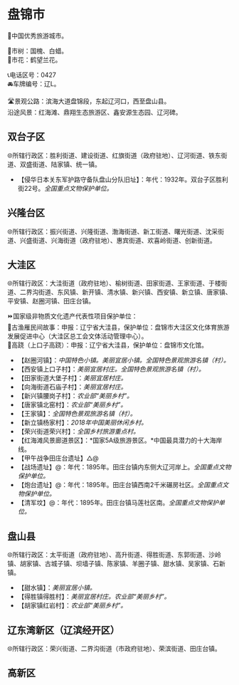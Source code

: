# 盘锦市  
🏅中国优秀旅游城市。  

🌳市树：国槐、白蜡。  
🌸市花：鹤望兰花。  

📞电话区号：0427  
🚘车牌编号：辽L。  

🛣️景观公路：滨海大道盘锦段，东起辽河口，西至盘山县。  
沿途风景：红海滩、鼎翔生态旅游区、鑫安源生态园、辽河碑。  

## 双台子区  
🌐所辖行政区：胜利街道、建设街道、红旗街道（政府驻地）、辽河街道、铁东街道、双盛街道、陆家镇、统一镇。  

* 【侵华日本关东军护路守备队盘山分队旧址】：年代：1932年。双台子区胜利街22号。*全国重点文物保护单位。*  

## 兴隆台区  
🌐所辖行政区：振兴街道、兴隆街道、渤海街道、新工街道、曙光街道、沈采街道、兴盛街道、兴海街道（政府驻地）、惠宾街道、欢喜岭街道、创新街道。  

## 大洼区  
🌐所辖行政区：大洼街道（政府驻地）、榆树街道、田家街道、王家街道、于楼街道、二界沟街道、东风镇、新开镇、清水镇、新兴镇、西安镇、新立镇、唐家镇、平安镇、赵圈河镇、田庄台镇。  

⏩国家级非物质文化遗产代表性项目保护单位：  
🔸古渔雁民间故事：申报：辽宁省大洼县，保护单位：盘锦市大洼区文化体育旅游发展促进中心（大洼区总工会文体活动管理中心）。  
🔸高跷（上口子高跷）：申报：辽宁省大洼县，保护单位：盘锦市文化馆。  

* 【赵圈河镇】：*中国特色小镇。美丽宜居小镇。全国特色景观旅游名镇（村）。*  
* 【西安镇上口子村】：*美丽宜居村庄。全国特色景观旅游名镇（村）。*  
* 【田家街道大堡子村】：*美丽宜居村庄。*  
* 【向海街道石庙子村】：*美丽宜居村庄。*  
* 【新兴镇腰岗子村】：*农业部“美丽乡村”。*  
* 【唐家镇北窑村】：*农业部“美丽乡村”。*  
* 【王家镇】：*全国特色景观旅游名镇（村）。*  
* 【新立镇杨家村】：*2018年中国美丽休闲乡村。*  
* 【荣兴街道荣兴村】：*全国乡村旅游重点村。*  
* 【红海滩风景廊道景区】：*国家5A级旅游景区。*中国最具潜力的十大海岸线。  
* 【甲午战争田庄台遗址】△@  
* 【战场遗址】@：年代：1895年。田庄台镇内东侧大辽河岸上。*全国重点文物保护单位。*  
* 【炮台遗址】@：年代：1895年。田庄台镇西南2千米碾房社区。*全国重点文物保护单位。*  
* 【清军坟】@：年代：1895年。田庄台镇马莲社区南。*全国重点文物保护单位。*  

## 盘山县  
🌐所辖行政区：太平街道（政府驻地）、高升街道、得胜街道、东郭街道、沙岭镇、胡家镇、古城子镇、坝墙子镇、陈家镇、羊圈子镇、甜水镇、吴家镇、石新镇。  

* 【甜水镇】：*美丽宜居小镇。*  
* 【得胜镇得胜村】：*美丽宜居村庄。农业部“美丽乡村”。*  
* 【胡家镇红岩村】：*农业部“美丽乡村”。*  

## 辽东湾新区（辽滨经开区）  
🌐所辖行政区：荣兴街道、二界沟街道（市政府驻地）、荣滨街道、田庄台镇。  

## 高新区  

